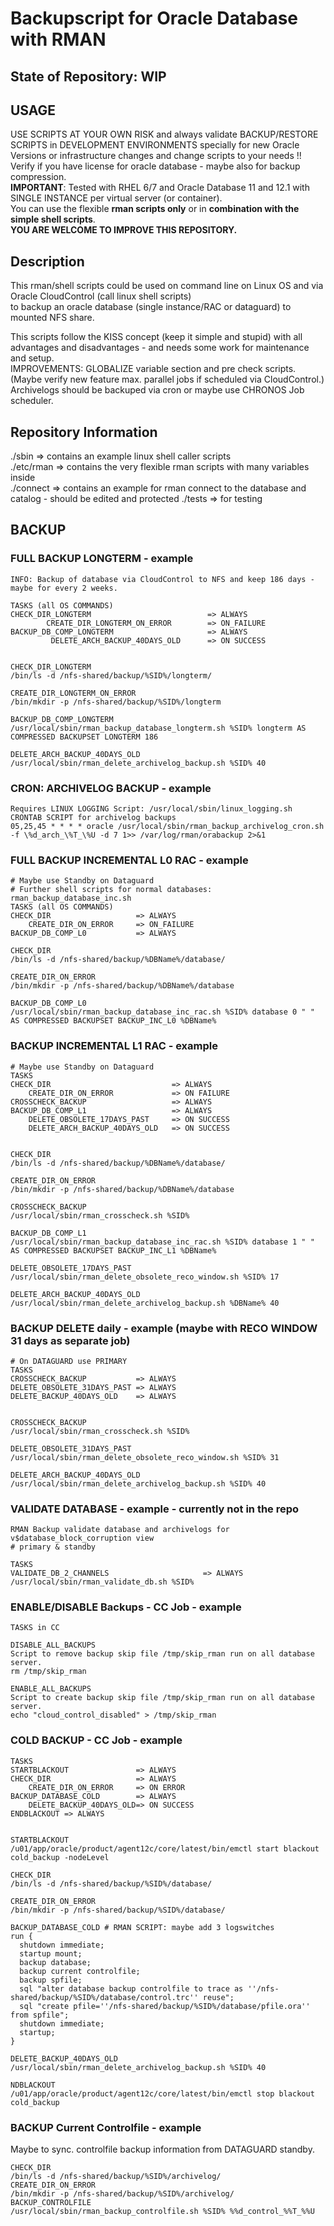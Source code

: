 # Backupscript for Oracle Database with RMAN

## State of Repository: WIP

## USAGE
USE SCRIPTS AT YOUR OWN RISK and always validate BACKUP/RESTORE SCRIPTS in DEVELOPMENT ENVIRONMENTS specially for new Oracle Versions or infrastructure changes and change scripts to your needs !! Verify if you have license for oracle database - maybe also for backup compression.  
**IMPORTANT**: Tested with RHEL 6/7 and Oracle Database 11 and 12.1 with SINGLE INSTANCE per virtual server (or container).  
You can use the flexible **rman scripts only** or in **combination with the simple shell scripts**.  
**YOU ARE WELCOME TO IMPROVE THIS REPOSITORY.**  

## Description
This rman/shell scripts could be used on command line on Linux OS and via Oracle CloudControl (call linux shell scripts)  
to backup an oracle database (single instance/RAC or dataguard) to mounted NFS share.  

This scripts follow the KISS concept (keep it simple and stupid) with all advantages and disadvantages - and needs some
work for maintenance and setup.  
IMPROVEMENTS: GLOBALIZE variable section and pre check scripts.     
(Maybe verify new feature max. parallel jobs if scheduled via CloudControl.)  
Archivelogs should be backuped via cron or maybe use CHRONOS Job scheduler.  

## Repository Information
./sbin      => contains an example linux shell caller scripts  
./etc/rman  => contains the very flexible rman scripts with many variables inside  
./connect   => contains an example for rman connect to the database and catalog - should be edited and protected
./tests     => for testing

## BACKUP

### FULL BACKUP LONGTERM - example
```
INFO: Backup of database via CloudControl to NFS and keep 186 days - maybe for every 2 weeks.

TASKS (all OS COMMANDS)
CHECK_DIR_LONGTERM                          => ALWAYS
    	CREATE_DIR_LONGTERM_ON_ERROR        => ON_FAILURE
BACKUP_DB_COMP_LONGTERM                     => ALWAYS
         DELETE_ARCH_BACKUP_40DAYS_OLD      => ON SUCCESS
         

CHECK_DIR_LONGTERM 
/bin/ls -d /nfs-shared/backup/%SID%/longterm/   

CREATE_DIR_LONGTERM_ON_ERROR
/bin/mkdir -p /nfs-shared/backup/%SID%/longterm

BACKUP_DB_COMP_LONGTERM
/usr/local/sbin/rman_backup_database_longterm.sh %SID% longterm AS COMPRESSED BACKUPSET LONGTERM 186

DELETE_ARCH_BACKUP_40DAYS_OLD
/usr/local/sbin/rman_delete_archivelog_backup.sh %SID% 40
```

### CRON: ARCHIVELOG BACKUP - example
```
Requires LINUX LOGGING Script: /usr/local/sbin/linux_logging.sh
CRONTAB SCRIPT for archivelog backups
05,25,45 * * * * oracle /usr/local/sbin/rman_backup_archivelog_cron.sh -f \%d_arch_\%T_\%U -d 7 1>> /var/log/rman/orabackup 2>&1
```

### FULL BACKUP INCREMENTAL L0 RAC - example
```
# Maybe use Standby on Dataguard
# Further shell scripts for normal databases: rman_backup_database_inc.sh
TASKS (all OS COMMANDS)
CHECK_DIR                   => ALWAYS
    CREATE_DIR_ON_ERROR     => ON_FAILURE
BACKUP_DB_COMP_L0           => ALWAYS

CHECK_DIR
/bin/ls -d /nfs-shared/backup/%DBName%/database/

CREATE_DIR_ON_ERROR
/bin/mkdir -p /nfs-shared/backup/%DBName%/database

BACKUP_DB_COMP_L0
/usr/local/sbin/rman_backup_database_inc_rac.sh %SID% database 0 " " AS COMPRESSED BACKUPSET BACKUP_INC_L0 %DBName%
```

### BACKUP INCREMENTAL L1 RAC - example
```
# Maybe use Standby on Dataguard
TASKS	
CHECK_DIR                           => ALWAYS
    CREATE_DIR_ON_ERROR             => ON FAILURE
CROSSCHECK_BACKUP                   => ALWAYS
BACKUP_DB_COMP_L1                   => ALWAYS
    DELETE_OBSOLETE_17DAYS_PAST     => ON SUCCESS
    DELETE_ARCH_BACKUP_40DAYS_OLD   => ON SUCCESS
    
 
CHECK_DIR
/bin/ls -d /nfs-shared/backup/%DBName%/database/
 
CREATE_DIR_ON_ERROR
/bin/mkdir -p /nfs-shared/backup/%DBName%/database

CROSSCHECK_BACKUP
/usr/local/sbin/rman_crosscheck.sh %SID%

BACKUP_DB_COMP_L1
/usr/local/sbin/rman_backup_database_inc_rac.sh %SID% database 1 " " AS COMPRESSED BACKUPSET BACKUP_INC_L1 %DBName%

DELETE_OBSOLETE_17DAYS_PAST
/usr/local/sbin/rman_delete_obsolete_reco_window.sh %SID% 17

DELETE_ARCH_BACKUP_40DAYS_OLD
/usr/local/sbin/rman_delete_archivelog_backup.sh %DBName% 40
```

### BACKUP DELETE daily - example (maybe with RECO WINDOW 31 days as separate job)
```
# On DATAGUARD use PRIMARY
TASKS
CROSSCHECK_BACKUP           => ALWAYS
DELETE_OBSOLETE_31DAYS_PAST => ALWAYS
DELETE_BACKUP_40DAYS_OLD    => ALWAYS


CROSSCHECK_BACKUP 
/usr/local/sbin/rman_crosscheck.sh %SID%

DELETE_OBSOLETE_31DAYS_PAST
/usr/local/sbin/rman_delete_obsolete_reco_window.sh %SID% 31

DELETE_ARCH_BACKUP_40DAYS_OLD
/usr/local/sbin/rman_delete_archivelog_backup.sh %SID% 40
```

### VALIDATE DATABASE - example - currently not in the repo
```
RMAN Backup validate database and archivelogs for v$database_block_corruption view
# primary & standby

TASKS
VALIDATE_DB_2_CHANNELS                     => ALWAYS
/usr/local/sbin/rman_validate_db.sh %SID%
```

### ENABLE/DISABLE Backups - CC Job - example
```
TASKS in CC

DISABLE_ALL_BACKUPS
Script to remove backup skip file /tmp/skip_rman run on all database server.
rm /tmp/skip_rman

ENABLE_ALL_BACKUPS
Script to create backup skip file /tmp/skip_rman run on all database server.
echo "cloud_control_disabled" > /tmp/skip_rman
```

### COLD BACKUP - CC Job - example
```
TASKS
STARTBLACKOUT               => ALWAYS
CHECK_DIR                   => ALWAYS
    CREATE_DIR_ON_ERROR     => ON ERROR
BACKUP_DATABASE_COLD        => ALWAYS    
    DELETE_BACKUP_40DAYS_OLD=> ON SUCCESS
ENDBLACKOUT => ALWAYS    


STARTBLACKOUT  
/u01/app/oracle/product/agent12c/core/latest/bin/emctl start blackout cold_backup -nodeLevel

CHECK_DIR 
/bin/ls -d /nfs-shared/backup/%SID%/database/

CREATE_DIR_ON_ERROR
/bin/mkdir -p /nfs-shared/backup/%SID%/database/

BACKUP_DATABASE_COLD # RMAN SCRIPT: maybe add 3 logswitches 
run {
  shutdown immediate;
  startup mount;
  backup database;
  backup current controlfile;
  backup spfile;
  sql "alter database backup controlfile to trace as ''/nfs-shared/backup/%SID%/database/control.trc'' reuse";
  sql "create pfile=''/nfs-shared/backup/%SID%/database/pfile.ora'' from spfile";
  shutdown immediate;
  startup;
}

DELETE_BACKUP_40DAYS_OLD
/usr/local/sbin/rman_delete_archivelog_backup.sh %SID% 40

NDBLACKOUT
/u01/app/oracle/product/agent12c/core/latest/bin/emctl stop blackout cold_backup
```

### BACKUP Current Controlfile - example
Maybe to sync. controlfile backup information from DATAGUARD standby.
```
CHECK_DIR
/bin/ls -d /nfs-shared/backup/%SID%/archivelog/
CREATE_DIR_ON_ERROR
/bin/mkdir -p /nfs-shared/backup/%SID%/archivelog/
BACKUP_CONTROLFILE
/usr/local/sbin/rman_backup_controlfile.sh %SID% %%d_control_%%T_%%U
```